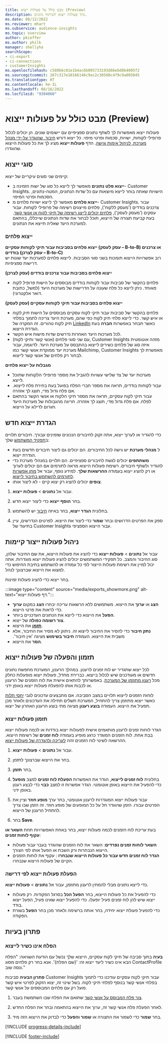 ```yaml
---
title: מבט כולל על פעולות ייצוא (Preview)
description: נהל פעולות ייצוא לשיתוף נתונים.
ms.date: 08/12/2022
ms.reviewer: mhart
ms.subservice: audience-insights
ms.topic: overview
author: pkieffer
ms.author: philk
manager: shellyha
searchScope:
- ci-export
- ci-connections
- customerInsights
ms.openlocfilehash: c580b6c01e1b4ac6b095733193d86ebd0b4005f2
ms.sourcegitcommit: 267c317e10166146c9ac2c30560c479c9a005845
ms.translationtype: HT
ms.contentlocale: he-IL
ms.lasthandoff: 08/16/2022
ms.locfileid: "9304060"
---
```

# <a name="exports-preview-overview"></a>מבט כולל על פעולות ייצוא (Preview)

 פעולות ייצוא מאפשרות לך לשתף נתונים ספציפיים עם יישומים שונים. הן יכולים לכלול פרופילי לקוחות, ישויות, סכמות ופרטי מיפוי. כל ייצוא דורש [חיבור, שהוגדר על-ידי מנהל מערכת, לניהול אימות וגישה](connections.md). הדף **פעולות ייצוא** מציג לך את כל פעולות הייצוא שהוגדרו.

## <a name="export-types"></a>סוגי ייצוא

קיימים שני סוגים עיקריים של ייצוא:  

- **ייצוא פלט נתונים** מאפשר לך לייצא כל סוג של ישות הזמינה ב- Customer Insights. הישויות שאתה בוחר לייצא מיוצאות עם כל שדות הנתונים, המטה-נתונים, הסכמות ופרטי המיפוי.
- **ייצוא פלחים** מאפשר לך לייצא ישויות פלחים מ- Customer Insights. עבור צרכנים בודדים ('מעסק ללקוח'), פלחים מייצגים רשימה של פרופילי לקוחות. עבור עסקים ('מעסק לעסק'), [פלחים יכולים לייצג רשימה של תיקי לקוח או אנשי קשר](segment-builder.md#create-a-new-segment-with-segment-builder). בעת קביעת תצורה של הייצוא, תוכל לבחור את שדות הנתונים שייכללו, בהתאם למערכת היעד שאליה תייצא את הנתונים.

### <a name="export-segments"></a>ייצוא פלחים

**ייצוא פלחים בסביבות עבור תיקי לקוחות עסקיים (עסק לעסק – B-to-B) או צרכנים בודדים (עסק לצרכן – B-to-C)**  
רוב אפשרויות הייצוא תומכות בשני סוגי הסביבות. לייצוא פלחים למערכות יעד שונות יש דרישות ספציפיות. 

**ייצוא פלחים בסביבות עבור צרכנים בודדים (עסק לצרכן)**  
- פלחים בהקשר של סביבות עבור לקוחות בודדים מבוססים על הישות *פרופיל לקוח מאוחד*. ניתן לייצא כל פלח שעונה על הדרישות של מערכות היעד (למשל, כתובת דואר אלקטרוני).

**ייצוא פלחים בסביבות עבור תיקי לקוחות עסקיים (עסק לעסק)**  
- פלחים בהקשר של סביבות עבור תיקי לקוח עסקיים מבוססים על הישות *תיק לקוח* או *איש קשר*. כדי לייצא פלחי תיק לקוח כפי שהם, מערכת היעד צריכה לתמוך בפלחי תיק לקוח טהורים. זה המקרה של [LinkedIn](export-linkedin-ads.md) כאשר תבחר באפשרות **חברה** בעת הגדרת הייצוא.
- לכל מערכות היעד האחרות נדרשים שדות מישות איש הקשר.
- עם שני סוגי פלחים (אנשי קשר ותיקי לקוח), Customer Insights מזהה אוטומטית איזה סוג של פלחים כשירים לייצוא בהתבסס על מערכת היעד. לדוגמה, עבור מערכת יעד ממוקדת אנשי קשר כמו Mailchimp‏, Customer Insights מאפשרת לך לבחור רק פלחים של אנשי קשר לייצוא.

**מגבלות על ייצוא פלחים**  
- מערכות יעד של צד שלישי עשויות להגביל את מספר פרופילי הלקוחות שתוכל לייצא. 
- עבור לקוחות בודדים, תראה את מספר חברי הפלח בפועל בעת בחירת פלח לייצוא. אם פלח גדול מדי, תוצג לך אזהרה. 
- עבור תיקי לקוח עסקיים, תראה את מספר תיקי הלקוח או אנשי הקשר בהתאם לפלח. אם פלח גדול מדי, תוצג לך אזהרה. חריגה מהגבולות של מערכות היעד תגרום לדילוג על הייצוא.

## <a name="set-up-a-new-export"></a>הגדרת ייצוא חדש

כדי להגדיר או לערוך ייצוא, אתה זקוק לחיבורים הנכונים שזמינים עבורך. חיבורים תלויים ב[תפקיד המשתמש](permissions.md) שלך:
- ל **מנהלי מערכת** יש גישה לכל החיבורים. הם יכולים גם ליצור חיבורים חדשים בעת הגדרת ייצוא.
- **משתתפים** יכולים לגשת לחיבורים ספציפיים. הם תלויים במנהלי מערכת כדי להגדיר ולשתף חיבורים. רשימת פעולות הייצוא מראה לתורמים אם הם יכולים לערוך או רק להציג ייצוא בעמודה **ההרשאות שלך**. למידע נוסף, עבור אל [מתן אפשרות לתורמים להשתמש בחיבור לייצוא](connections.md#allow-contributors-to-use-a-connection-for-exports).
- **צופים** יכולים להציג רק יצוא קיים - לא ליצור אותו.

1. עבור אל **נתונים** > **פעולות ייצוא**.

1. בחר **הוסף ייצוא** כדי ליצור ייצוא חדש.

1. בחלונית **הגדר ייצוא**, בחר באיזה [חיבור](connections.md) יש להשתמש.

1. ספק את הפרטים הדרושים ובחר **שמור** כדי ליצור את הייצוא. לפרטים הנדרשים, עיין בתיעוד של Customer Insights עבור הייצוא הספציפי.

## <a name="manage-existing-exports"></a>ניהול פעולות ייצור קיימות

עבור אל **נתונים** > **פעולות ייצוא** כדי להציג את פעולות הייצוא, את שם החיבור שלהן, סוג החיבור והמצב. כל תפקידי המשתמשים יכולים להציג פעולות ייצוא מוגדרות. אתה יכול למיין את רשימת פעולות הייצור לפי כל עמודה או להשתמש בתיבת החיפוש כדי למצוא את הייצוא שברצונך לנהל.

בחר ייצוא כדי להציג פעולות זמינות.

:::image type="content" source="media/exports_showmore.png" alt-text="דף פעולות ייצוא.":::

- **הצג** או **ערוך** את הייצוא. משתמשים ללא הרשאות עריכה יבחרו **הצג** במקום **ערוך** כדי לראות את פרטי הייצוא.
- **הפעל** את הייצוא כדי לייצא את הנתונים העדכניים ביותר.
- **צור רשומה כפולה** של ייצוא.
- **[תזמן](#schedule-and-run-exports)** את הייצוא.
- **נתק חיבור** כדי להסיר את החיבור לייצוא זה. ניתוק לא מסיר את החיבור, אלא משבית את הייצוא. העמודה **‏‫חיבור בשימוש** מציגה 'אין חיבור'.
- **הסר** את הייצוא.

## <a name="schedule-and-run-exports"></a>תזמון והפעלה של פעולות ייצוא

לכל ייצוא שתגדיר יש לוח זמנים לרענון. במהלך הרענון, המערכת מחפשת נתונים חדשים או מעודכנים שיש לכלול בייצוא. כברירת מחדל, פעולות ייצוא מופעלות כחלק מכל [רענון מתוזמן של המערכת](schedule-refresh.md). באפשרותך להתאים אישית את לוח הזמנים של הרענון או לכבות אותו להפעלת פעולות ייצוא באופן ידני.

לוחות הזמנים לייצוא תלויים במצב הסביבה. אם מתבצעים עדכונים לגבי [יחסי תלות](system.md#refresh-processes) כאשר ייצוא מתוזמן צריך להתחיל, המערכת תשלים תחילה את העדכונים ולאחר מכן תפעיל את הייצוא. העמודה **בוצע רענון** מציגה מתי בוצע הרענון האחרון של ייצוא.

### <a name="schedule-exports"></a>תזמון פעולות ייצוא

הגדר לוחות זמנים לרענון מותאמים אישית לפעולות ייצוא בודדות או לכמה פעולות ייצוא בבת אחת. לוח הזמנים המוגדר כרגע מופיע בעמודה **לוח זמנים** של רשימת הייצוא. ההרשאה לשינוי לוח הזמנים זהה [לעריכה ולהגדרה של פעולות ייצוא](export-destinations.md#set-up-a-new-export).

1. עבור אל **נתונים** > **פעולות ייצוא**.

1. בחר את הייצוא שברצונך לתזמן.

1. בחר **תזמן**.

1. בחלונית **‏‫לוח זמנים לייצוא‬**, הגדר את האפשרות **הפעלת לוח זמנים** למצב **מופעל** כדי להפעיל את הייצוא באופן אוטומטי. הגדר אפשרות זו למצב **כבוי** כדי לבצע רענון באופן ידני.

1. עבור פעולות ייצוא המוגדרות לרענון אוטומטי, בחר ערך **מופע חוזר** וציין את הפרטים עבורו. הזמן שהוגדר חל על כל המופעים של מופע חוזר. זה הזמן שבו צריך להתחיל הרענון של הייצוא.

1. בחר **Save**.

בעת עריכת לוח הזמנים לכמה פעולות ייצוא, בחר באחת האפשרויות תחת **‏‫השאר או עקוף לוחות זמנים‬**:

- **‏‫השאר לוחות זמנים נפרדים‬**: השאר את לוח הזמנים שהוגדר בעבר עבור פעולות הייצוא הנבחרות ורק השבת או הפעל אותו לפי הצורך.
- **‏‫הגדר לוח זמנים חדש עבור כל פעולות הייצוא שנבחרו‬** : עקוף את לוחות הזמנים הקיים של פעולות הייצוא שנבחרו.

### <a name="run-exports-on-demand"></a>הפעלת פעולות ייצוא לפי דרישה

כדי לייצא נתונים מבלי להמתין לרענון מתוזמן, עבור אל **נתונים** > **פעולות ייצוא**.

- כדי להפעיל את כל פעולות הייצוא, בחר **הפעל הכל** בסרגל הפקודות. רק פעולות ייצוא שיש להן לוח זמנים פעיל יופעלו. כדי להפעיל ייצוא שאינו פעיל, הפעל ייצוא בודד.
- כדי להפעיל פעולת ייצוא יחידה, בחר אותה ברשימה ולאחר מכן בחר **הפעל** בשורת הפקודה.

## <a name="troubleshooting"></a>‏‫פתרון בעיות

### <a name="segment-not-eligible-for-export"></a>הפלח אינו כשיר לייצוא

**בעיָה** בתוך סביבה של תיקי לקוח עסקיים, הייצוא שלך נכשל עם הודעת השגיאה: "הפלח הבא אינו כשיר ליעד ייצוא זה: '{שם הפלח}'. אנא בחר רק פלחים מסוג ContactProfile ונסה שוב."

**פתרון הבעיה** סביבות Customer Insights עבור תיקי לקוח עסקיים עודכנו כדי לתמוך בפלחי אנשי קשר בנוסף לפלחי תיקי לקוח. בשל שינוי זה, יצוא הזקוק לפרטי איש קשר פועל רק עם פלחים המבוססים על אנשי קשר.

1. [צור פלח המבוסס על אנשי קשר](segment-builder.md) שתואם את הפלח שבו השתמשת בעבר.

1. לאחר הפעלת פלח אנשי קשר זה, ערוך את הייצוא בהתאמה ובחר את הפלח החדש.

1. בחר **שמור** כדי לשמור את התצורה או **שמור והפעל** כדי לבדוק את הייצוא הזה מיד.

[!INCLUDE [progress-details-include](includes/progress-details-pane.md)]


[!INCLUDE [footer-include](includes/footer-banner.md)]
